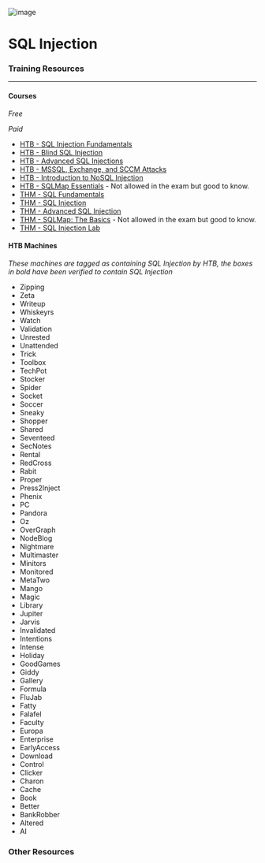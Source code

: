 ![image](https://github.com/user-attachments/assets/0abfba20-93bd-4d3f-bde0-6274f14c5e70)

# SQL Injection

### Training Resources
---
#### Courses
*Free*

*Paid*
- [HTB - SQL Injection Fundamentals](https://academy.hackthebox.com/course/preview/sql-injection-fundamentals)
- [HTB - Blind SQL Injection](https://academy.hackthebox.com/course/preview/blind-sql-injection)
- [HTB - Advanced SQL Injections](https://academy.hackthebox.com/course/preview/advanced-sql-injections)
- [HTB - MSSQL, Exchange, and SCCM Attacks](https://academy.hackthebox.com/course/preview/mssql-exchange-and-sccm-attacks)
- [HTB - Introduction to NoSQL Injection](https://academy.hackthebox.com/course/preview/introduction-to-nosql-injection)
- [HTB - SQLMap Essentials](https://academy.hackthebox.com/course/preview/sqlmap-essentials) - Not allowed in the exam but good to know.
- [THM - SQL Fundamentals](https://tryhackme.com/r/room/sqlfundamentals)
- [THM - SQL Injection](https://tryhackme.com/r/room/sqlinjectionlm)
- [THM - Advanced SQL Injection](https://tryhackme.com/r/room/advancedsqlinjection)
- [THM - SQLMap: The Basics](https://tryhackme.com/r/room/sqlmapthebasics) - Not allowed in the exam but good to know.
- [THM - SQL Injection Lab](https://tryhackme.com/r/room/sqlilab)

#### HTB Machines
*These machines are tagged as containing SQL Injection by HTB, the boxes in bold have been verified to contain SQL Injection*
- Zipping
- Zeta
- Writeup
- Whiskeyrs
- Watch
- Validation
- Unrested
- Unattended
- Trick
- Toolbox
- TechPot
- Stocker
- Spider
- Socket
- Soccer
- Sneaky
- Shopper
- Shared
- Seventeed
- SecNotes
- Rental
- RedCross
- Rabit
- Proper
- Press2Inject
- Phenix
- PC
- Pandora
- Oz
- OverGraph
- NodeBlog
- Nightmare
- Multimaster
- Minitors
- Monitored
- MetaTwo
- Mango
- Magic
- Library
- Jupiter
- Jarvis
- Invalidated
- Intentions
- Intense
- Holiday
- GoodGames
- Giddy
- Gallery
- Formula
- FluJab
- Fatty
- Falafel
- Faculty
- Europa
- Enterprise
- EarlyAccess
- Download
- Control
- Clicker
- Charon
- Cache
- Book
- Better
- BankRobber
- Altered
- AI

### Other Resources



